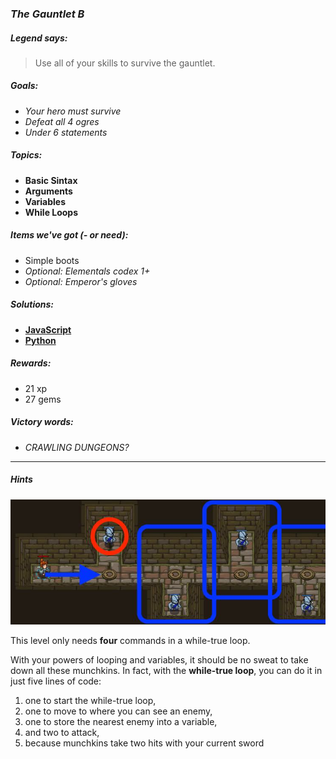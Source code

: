 ### _The Gauntlet B_

##### _Legend says:_
> Use all of your skills to survive the gauntlet.

##### _Goals:_
+ _Your hero must survive_
+ _Defeat all 4 ogres_
+ _Under 6 statements_

##### _Topics:_
+ **Basic Sintax**
+ **Arguments**
+ **Variables**
+ **While Loops**

##### _Items we've got (- or need):_
+ Simple boots
+ _Optional: Elementals codex 1+_
+ _Optional: Emperor's gloves_

##### _Solutions:_
+ **[JavaScript](theGauntletB.js)**
+ **[Python](the_gauntlet_b.py)**

##### _Rewards:_
+ 21 xp
+ 27 gems

##### _Victory words:_
+ _CRAWLING DUNGEONS?_

___

##### _Hints_

![](img/the_gauntlet.jpeg)

This level only needs **four** commands in a while-true loop.

With your powers of looping and variables, it should be no sweat to take down all these munchkins. In fact, with the **while-true loop**, you can do it in just five lines of code:

1. one to start the while-true loop,
2. one to move to where you can see an enemy,
3. one to store the nearest enemy into a variable,
4. and two to attack,
5. because munchkins take two hits with your current sword

